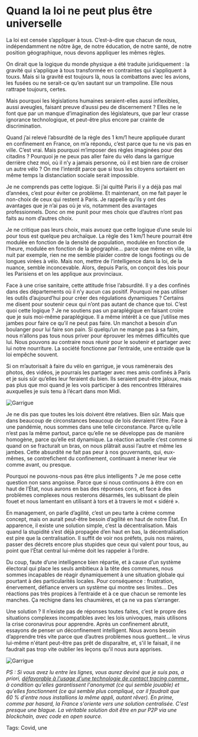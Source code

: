 # Quand la loi ne peut plus être universelle

La loi est censée s’appliquer à tous. C’est-à-dire que chacun de nous, indépendamment ne nôtre âge, de notre éducation, de notre santé, de notre position géographique, nous devons appliquer les mêmes règles.<span id="more-54029"></span>

On dirait que la logique du monde physique a été traduite juridiquement : la gravité qui s’applique à tous transformée en contraintes qui s’appliquent à touxs. Mais si la gravité est toujours là, nous la combattons avec les avions, les fusées ou ne serait-ce qu’en sautant sur un trampoline. Elle nous rattrape toujours, certes.

Mais pourquoi les législations humaines seraient-elles aussi inflexibles, aussi aveugles, faisant preuve d’aussi peu de discernement ? Elles ne le font que par un manque d’imagination des législateurs, que par leur crasse ignorance technologique, et peut-être plus encore par crainte de discrimination.

Quand j’ai relevé l’absurdité de la règle des 1 km/1 heure appliquée durant en confinement en France, on m’a répondu, c’est parce que tu ne vis pas en ville. C’est vrai. Mais pourquoi m’imposer des règles imaginées pour des citadins ? Pourquoi je ne peux pas aller faire du vélo dans la garrigue derrière chez moi, où il n’y a jamais personne, où il est bien rare de croiser un autre vélo ? On me l’interdit parce que si tous les citoyens sortaient en même temps la distanciation sociale serait impossible.

Je ne comprends pas cette logique. Si j’ai quitté Paris il y a déjà pas mal d’années, c’est pour éviter ce problème. Et maintenant, on me fait payer le non-choix de ceux qui restent à Paris. Je rappelle qu’ils y ont des avantages que je n’ai pas où je vis, notamment des avantages professionnels. Donc on me punit pour mes choix que d’autres n’ont pas faits au nom d’autres choix.

Je ne critique pas leurs choix, mais avouez que cette logique d’une seule loi pour tous est quelque peu archaïque. La règle des 1 km/1 heure pourrait être modulée en fonction de la densité de population, modulée en fonction de l’heure, modulée en fonction de la géographie… parce que même en ville, la nuit par exemple, rien ne me semble plaider contre de longs footings ou de longues virées à vélo. Mais non, mettre de l’intelligence dans la loi, de la nuance, semble inconcevable. Alors, depuis Paris, on conçoit des lois pour les Parisiens et on les applique aux provinciaux.

Face à une crise sanitaire, cette attitude frise l’absurdité. Il y a des confinés dans des départements où il n’y aucun cas positif. Pourquoi ne pas utiliser les outils d’aujourd’hui pour créer des régulations dynamiques ? Certains me disent pour soutenir ceux qui n’ont pas autant de chance que toi. C’est quoi cette logique ? Je ne soutiens pas un paraplégique en faisant croire que je suis moi-même paraplégique. Il a même intérêt à ce que j’utilise mes jambes pour faire ce qu’il ne peut pas faire. Un manchot a besoin d’un boulanger pour lui faire son pain. Si quelqu’un ne mange pas à sa faim, nous n’allons pas tous nous priver pour éprouver les mêmes difficultés que lui. Nous pouvons au contraire nous réunir pour le soutenir et partager avec lui notre nourriture. La société fonctionne par l’entraide, une entraide que la loi empêche souvent.

Si on m’autorisait à faire du vélo en garrigue, je vous ramènerais des photos, des vidéos, je pourrais les partager avec mes amis confinés à Paris et je suis sûr qu’elles leur feraient du bien. Ils seraient peut-être jaloux, mais pas plus que moi quand je les vois participer à des rencontres littéraires auxquelles je suis tenu à l’écart dans mon Midi.

![Garrigue](https://tcrouzet.comhttps://tcrouzet.com/images_tc/2020/04/IMG_0378.jpeg)

Je ne dis pas que toutes les lois doivent être relatives. Bien sûr. Mais que dans beaucoup de circonstances beaucoup de lois devraient l’être. Face à une pandémie, nous sommes dans une telle circonstance. Parce qu’elle n’est pas la même partout, parce qu’elle ne se développe pas de manière homogène, parce qu’elle est dynamique. La réaction actuelle c’est comme si quand on se fracturait un bras, on nous plâtrait aussi l’autre et même les jambes. Cette absurdité ne fait pas peur à nos gouvernants, qui, eux-mêmes, se contrefichent du confinement, continuant à mener leur vie comme avant, ou presque.

Pourquoi ne pouvons-nous pas être plus intelligents ? Je me pose cette question non sans angoisse. Parce que si nous continuons à être con en haut de l’État, nous aurons en bas des réponses cons, et face à des problèmes complexes nous resterons désarmés, les subissant de plein fouet et nous lamentant en utilisant à tors et à travers le mot « sidéré ».

En management, on parle d’agilité, c’est un peu tarte à crème comme concept, mais on aurait peut-être besoin d’agilité en haut de notre État. En apparence, il existe une solution simple, c’est la décentralisation. Mais quand la stupidité s’est déjà propagée d’en haut en bas, la décentralisation est pire que la centralisation. Il suffit de voir nos préfets, puis nos maires, passer des décrets encore plus stupides que ceux qui valent pour tous, au point que l’État central lui-même doit les rappeler à l’ordre.

Du coup, faute d’une intelligence bien répartie, et à cause d’un système électoral qui place les seuls ambitieux à la tête des communes, nous sommes incapables de réagir dynamiquement à une situation globale qui pourtant à des particularités locales. Pour conséquence : frustration, énervement, défiance envers un système qui montre ses limites… Des réactions pas très propices à l’entraide et à ce que chacun se remonte les manches. Ça rechigne dans les chaumières, et ça ne va pas s’arranger.

Une solution ? Il n’existe pas de réponses toutes faites, c’est le propre des situations complexes incompatibles avec les lois univoques, mais utilisons la crise coronavirus pour apprendre. Après un confinement abrutit, essayons de penser un déconfinement intelligent. Nous avons besoin d’apprendre très vite parce que d’autres problèmes nous guettent… le virus lui-même n'étant peut-être pas prêt de disparaître, et, s'il le faisait, il ne faudrait pas trop vite oublier les leçons qu'il nous aura apprises.

![Garrigue](https://tcrouzet.comhttps://tcrouzet.com/images_tc/2020/04/IMG_0386.jpeg)

*PS : Si vous avez lu entre les lignes, vous aurez deviné que je suis pas, a priori, [défavorable à l'usage d'une technologie de contact tracing comme ](https://www.01net.com/actualites/coronavirus-comment-fonctionneront-les-applications-de-contact-tracing-1894812.html), à condition qu'elles garantissent l'anonymat (ce qui semble jouable) et qu'elles fonctionnent (ce qui semble plus compliqué, car il faudrait que 60 % d'entre nous installions la même appli, autant rêver). En prime, comme par hasard, la France s'oriente vers une solution centralisée. C'est presque une blague. La véritable solution doit être en pur P2P via une blockchain, avec code en open source.*

Tags: Covid, une